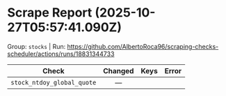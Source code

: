 # Scrape Report (2025-10-27T05:57:41.090Z)

Group: `stocks`  |  Run: https://github.com/AlbertoRoca96/scraping-checks-scheduler/actions/runs/18831344733

| Check | Changed | Keys | Error |
|---|:---:|:--|:--|
| `stock_ntdoy_global_quote` | — |  |  |
